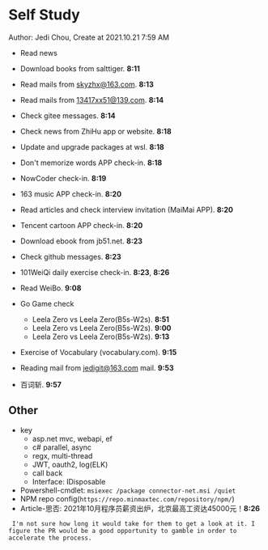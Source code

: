 # Self Study

Author: Jedi Chou, Create at 2021.10.21 7:59 AM

* Read news
* Download books from salttiger. **8:11**
* Read mails from skyzhx@163.com. **8:13**
* Read mails from 13417xx51@139.com. **8:14**
* Check gitee messages. **8:14**
* Check news from ZhiHu app or website. **8:18**
* Update and upgrade packages at wsl. **8:18**
* Don't memorize words APP check-in. **8:18**
* NowCoder check-in. **8:19**
* 163 music APP check-in. **8:20**
* Read articles and check interview invitation (MaiMai APP). **8:20**
* Tencent cartoon APP check-in. **8:20**
* Download ebook from jb51.net. **8:23**
* Check github messages. **8:23**
* 101WeiQi daily exercise check-in. **8:23**, **8:26**

* Read WeiBo. **9:08**
* Go Game check
  * Leela Zero vs Leela Zero(B5s-W2s). **8:51**
  * Leela Zero vs Leela Zero(B5s-W2s). **9:00**
  * Leela Zero vs Leela Zero(B5s-W2s). **9:13**
* Exercise of Vocabulary (vocabulary.com). **9:15**
* Reading mail from jedigit@163.com mail. **9:53**
* 百词斩. **9:57**

## Other

* key
  * asp.net mvc, webapi, ef
  * c# parallel, async
  * regx, multi-thread
  * JWT, oauth2, log(ELK)
  * call back
  * Interface: IDisposable
* Powershell-cmdlet: `msiexec /package connector-net.msi /quiet`
* NPM repo config(`https://repo.minmaxtec.com/repository/npm/`)
* Article-思否: 2021年10月程序员薪资出炉，北京最高工资达45000元！**8:26**

```english-words
 I'm not sure how long it would take for them to get a look at it. I figure the PR would be a good opportunity to gamble in order to accelerate the process.
```
